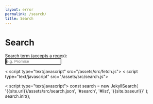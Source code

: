```yaml
---
layout: error 
permalink: /search/
title: Search
---
```


<h1>Search</h1>

<form id="search-form" action="">
  <label class="label" for="search">Search term (accepts a regex):</label>
  <br/>
  <input class="input" id="search" type="text" name="search" 
        autofocus 
        placeholder="e.g. Promise" 
        autocomplete="off">

  <ul class="list  list--results" id="list">
  </ul>
</form>

< script type="text/javascript" src="/assets/src/fetch.js"></script>
< script type="text/javascript" src="/assets/src/search.js"></script>

< script type="text/javascript">
  const search = new JekyllSearch(
    '{{site.url}}/assets/src/search.json',
    '#search',
    '#list',
    '{{site.baseurl}}'
  );
  search.init(); 
</script>